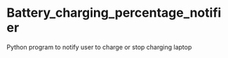 # Battery_charging_percentage_notifier
Python program to notify user to charge or stop charging laptop
